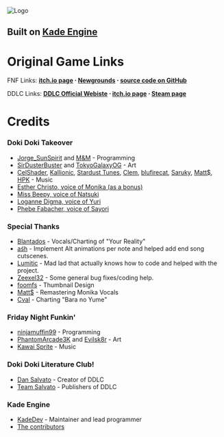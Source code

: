 ![Logo](https://cdn.discordapp.com/attachments/404826669971406867/869727046165729360/api.png) 
## Built on **[Kade Engine](https://github.com/KadeDev/Kade-Engine)**

# Original Game Links

FNF Links: **[itch.io page](https://ninja-muffin24.itch.io/funkin) ⋅ [Newgrounds](https://www.newgrounds.com/portal/view/770371) ⋅ [source code on GitHub](https://github.com/ninjamuffin99/Funkin)**

DDLC Links: **[DDLC Official Webiste](http://ddlc.moe) ⋅ [itch.io page](https://teamsalvato.itch.io/ddlc) ⋅ [Steam page](https://store.steampowered.com/app/698780/Doki_Doki_Literature_Club/)**

# Credits

### Doki Doki Takeover
- [Jorge_SunSpirit](https://twitter.com/Jorge_SunSpirit) and [M&M](https://twitter.com/ActualMandM) - Programming
- [SirDusterBuster](https://twitter.com/SirDusterBuster) and [TokyoGalaxyOG](https://twitter.com/TokyoGalaxyOG) - Art
- [CelShader](https://www.youtube.com/channel/UCm3eGs2etEOMzRX0iQ4QzqQ), [Kallionic](https://youtube.com/kallionic), [Stardust Tunes](https://twitter.com/StardustTunes), [Clem](https://twitter.com/ClemO___O), [blufirecat](https://twitter.com/starrie_blu), [Saruky](https://twitter.com/Saruky__), [Matt$](https://twitter.com/matt_currency), [HPK](https://twitter.com/HighPoweredArt) - Music
- [Esther Christo, voice of Monika (as a bonus)](https://twitter.com/carimellevo)
- [Miss Beepy, voice of Natsuki](https://twitter.com/MissBeepy)
- [Loganne Digma, voice of Yuri](https://twitter.com/Loganne_Digma)
- [Phebe Fabacher, voice of Sayori](https://twitter.com/HarudoriVA)

### Special Thanks

- [Blantados](https://www.youtube.com/channel/UC4rwJYVeDHxGKnFDhHz88ZQ) - Vocals/Charting of "Your Reality"
- [aśh](https://gamebanana.com/members/1813477) - Implement Alt animations per note and helped add end song cutscenes.
- [Lumitic](https://twitter.com/PeacefulLuma) - Mad lad that actually knows how to code and helped with the project.
- [Zeexel32](https://twitter.com/Zeexel32) - Some general bug fixes/coding help.
- [foomfs](https://twitter.com/foomfs) - Thumbnail Design 
- [Matt$](https://twitter.com/matt_currency) - Remastering Monika Vocals
- [Cval](https://twitter.com/cval_brown) - Charting "Bara no Yume"

### Friday Night Funkin'
 - [ninjamuffin99](https://twitter.com/ninja_muffin99) - Programming
 - [PhantomArcade3K](https://twitter.com/phantomarcade3k) and [Evilsk8r](https://twitter.com/evilsk8r) - Art
 - [Kawai Sprite](https://twitter.com/kawaisprite) - Music

### Doki Doki Literature Club!
- [Dan Salvato](https://twitter.com/dansalvato) - Creator of DDLC
- [Team Salvato](https://twitter.com/TeamSalvato) - Publishers of DDLC

### Kade Engine
- [KadeDev](https://twitter.com/KadeDeveloper) - Maintainer and lead programmer
- [The contributors](https://github.com/KadeDev/Kade-Engine/graphs/contributors)
